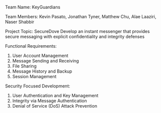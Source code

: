 Team Name: KeyGuardians

Team Members: Kevin Pasato, Jonathan Tyner, Matthew Chu, Alae Laaziri, Naser Shabbir

Project Topic: SecureDove
Develop an instant messenger that provides secure messaging
with explicit confidentiality and integrity defenses

Functional Requirements:
1. User Account Management
2. Message Sending and Receiving
4. File Sharing
6. Message History and Backup
8. Session Management


Security Focused Development:
1. User Authentication and Key Management
3. Integrity via Message Authentication
10. Denial of Service (DoS) Attack Prevention
